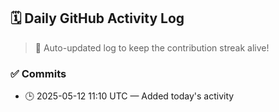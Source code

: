 ## 🗓️ Daily GitHub Activity Log

> 🤖 Auto-updated log to keep the contribution streak alive!

### ✅ Commits

- 🕒 2025-05-12 11:10 UTC — Added today's activity

